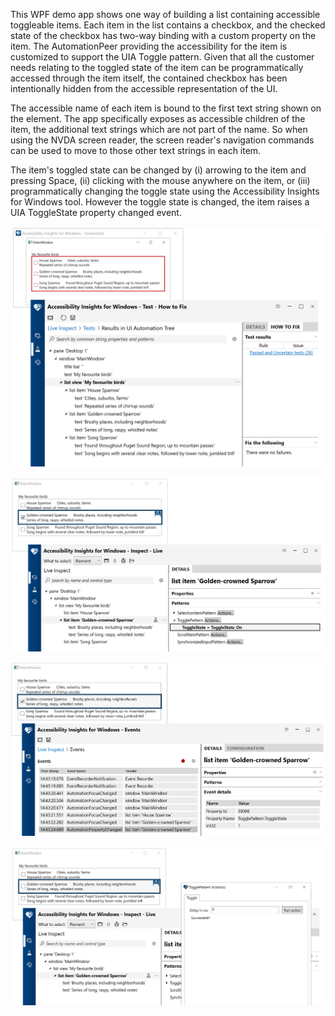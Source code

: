 This WPF demo app shows one way of building a list containing accessible toggleable items. Each item in the list contains a checkbox, and the checked state of the checkbox has two-way binding with a custom property on the item. The AutomationPeer providing the accessibility for the item is customized to support the UIA Toggle pattern. Given that all the customer needs relating to the toggled state of the item can be programmatically accessed through the item itself, the contained checkbox has been intentionally hidden from the accessible representation of the UI.

The accessible name of each item is bound to the first text string shown on the element. The app specifically exposes as accessible children of the item, the additional text strings which are not part of the name. So when using the NVDA screen reader, the screen reader's navigation commands can be used to move to those other text strings in each item.

The item's toggled state can be changed by (i) arrowing to the item and pressing Space, (ii) clicking with the mouse anywhere on the item, or (iii) programmatically changing the toggle state using the Accessibility Insights for Windows tool. However the toggle state is changed, the item raises a UIA ToggleState property changed event.

![AIWin reporting the UIA hierarchy of the items in the list.](./WPF_ToggleableListBoxItem/Assets/ToggleableList_UIAHierarchy.png)

![AIWin reporting that an item supports the UIA Toggle pattern and that its current toggle state is On.](./WPF_ToggleableListBoxItem/Assets/ToggleableList_TogglePatternSupported.png)

![AIWin reporting that a UIA ToggleState property changed event when the item's toggle state changes.](./WPF_ToggleableListBoxItem/Assets/ToggleableList_UIAEvents.png)

![AIWin being use to programmaticallty change the toggle state of an item.](./WPF_ToggleableListBoxItem/Assets/ToggleableList_ProgrammaticToggle.png)
